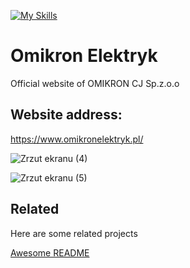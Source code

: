 [![My Skills](https://skillicons.dev/icons?i=html,bootstrap,css,javascript)](https://skillicons.dev)
# Omikron Elektryk

Official website of OMIKRON CJ Sp.z.o.o



## Website address:

https://www.omikronelektryk.pl/

![Zrzut ekranu (4)](https://user-images.githubusercontent.com/101992103/230089145-d3c8364a-de24-4d02-a054-3aab8b51766c.png)




![Zrzut ekranu (5)](https://user-images.githubusercontent.com/101992103/230089459-537faf47-6b11-4c21-852e-1f61be33e868.png)


## Related

Here are some related projects

[Awesome README](https://github.com/matiassingers/awesome-readme)


